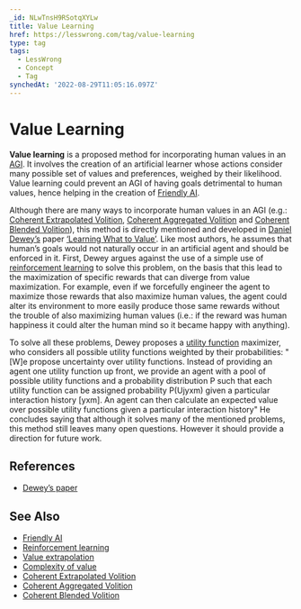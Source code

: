 ```yaml
---
_id: NLwTnsH9RSotqXYLw
title: Value Learning
href: https://lesswrong.com/tag/value-learning
type: tag
tags:
  - LessWrong
  - Concept
  - Tag
synchedAt: '2022-08-29T11:05:16.097Z'
---
```

# Value Learning

**Value learning** is a proposed method for incorporating human values in an [AGI](https://wiki.lesswrong.com/wiki/AGI). It involves the creation of an artificial learner whose actions consider many possible set of values and preferences, weighed by their likelihood. Value learning could prevent an AGI of having goals detrimental to human values, hence helping in the creation of [Friendly AI](https://wiki.lesswrong.com/wiki/Friendly_AI).

Although there are many ways to incorporate human values in an AGI (e.g.: [Coherent Extrapolated Volition](https://lessestwrong.com/tag/coherent-extrapolated-volition), [Coherent Aggregated Volition](https://lessestwrong.com/tag/coherent-aggregated-volition) and [Coherent Blended Volition](https://lessestwrong.com/tag/coherent-blended-volition)), this method is directly mentioned and developed in [Daniel Dewey’s](http://www.futuretech.ox.ac.uk/daniel-dewey) paper [‘Learning What to Value’](http://www.danieldewey.net/learning-what-to-value.pdf). Like most authors, he assumes that human’s goals would not naturally occur in an artificial agent and should be enforced in it. First, Dewey argues against the use of a simple use of [reinforcement learning](https://lessestwrong.com/tag/reinforcement-learning) to solve this problem, on the basis that this lead to the maximization of specific rewards that can diverge from value maximization. For example, even if we forcefully engineer the agent to maximize those rewards that also maximize human values, the agent could alter its environment to more easily produce those same rewards without the trouble of also maximizing human values (i.e.: if the reward was human happiness it could alter the human mind so it became happy with anything).

To solve all these problems, Dewey proposes a [utility function](https://lessestwrong.com/tag/utility-functions) maximizer, who considers all possible utility functions weighted by their probabilities: "\[W\]e propose uncertainty over utility functions. Instead of providing an agent one utility function up front, we provide an agent with a pool of possible utility functions and a probability distribution P such that each utility function can be assigned probability P(Ujyxm) given a particular interaction history \[yxm\]. An agent can then calculate an expected value over possible utility functions given a particular interaction history" He concludes saying that although it solves many of the mentioned problems, this method still leaves many open questions. However it should provide a direction for future work.

## References

- [Dewey’s paper](http://www.danieldewey.net/learning-what-to-value.pdf)

## See Also

- [Friendly AI](https://wiki.lesswrong.com/wiki/Friendly_AI)
- [Reinforcement learning](https://lessestwrong.com/tag/reinforcement-learning)
- [Value extrapolation](https://lessestwrong.com/tag/value-extrapolation)
- [Complexity of value](https://lessestwrong.com/tag/complexity-of-value)
- [Coherent Extrapolated Volition](https://lessestwrong.com/tag/coherent-extrapolated-volition)
- [Coherent Aggregated Volition](https://lessestwrong.com/tag/coherent-aggregated-volition)
- [Coherent Blended Volition](https://lessestwrong.com/tag/coherent-blended-volition)